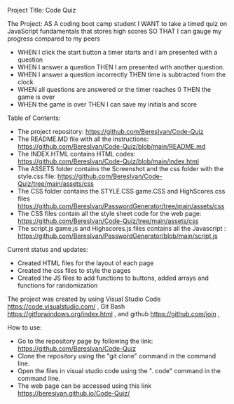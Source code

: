 Project Title:
Code Quiz
 
The Project:
AS A coding boot camp student
I WANT to take a timed quiz on JavaScript fundamentals that stores high scores
SO THAT I can gauge my progress compared to my peers
* WHEN I click the start button a timer starts and I am presented with a question
* WHEN I answer a question
THEN I am presented with another question.
* WHEN I answer a question incorrectly
THEN time is subtracted from the clock
* WHEN all questions are answered or the timer reaches 0
THEN the game is over
* WHEN the game is over THEN I can save my initials and score
 
Table of Contents: 
* The project repository: https://github.com/BeresIvan/Code-Quiz
* The README.MD file with all the instructions: https://github.com/BeresIvan/Code-Quiz/blob/main/README.md
* The INDEX.HTML contains HTML codes: https://github.com/BeresIvan/Code-Quiz/blob/main/index.html
* The ASSETS folder contains the Screenshot and the css folder with the style.css file: https://github.com/BeresIvan/Code-Quiz/tree/main/assets/css
* The CSS folder contains the STYLE.CSS game.CSS and HighScores.css files https://github.com/BeresIvan/PasswordGenerator/tree/main/assets/css
* The CSS files contain all the style sheet code for the web page: https://github.com/BeresIvan/Code-Quiz/tree/main/assets/css
* The script.js game.js and Highscores.js files contains all the Javascript : https://github.com/BeresIvan/PasswordGenerator/blob/main/script.js
 
Current status and updates:
* Created HTML files for the layout of each page
* Created the css files to style the pages
* Created the JS files to add functions to buttons, added arrays and functions for randomization
 
The project was created by using Visual Studio Code https://code.visualstudio.com/ , Git Bash https://gitforwindows.org/index.html , and github https://github.com/join , 
 
How to use:
- Go to the repository page by following the link: https://github.com/BeresIvan/Code-Quiz
- Clone the repository using the "git clone" command in the command line.
- Open the files in visual studio code using the ". code" command in the command line.
- The web page can be accessed using this link https://beresivan.github.io/Code-Quiz/
